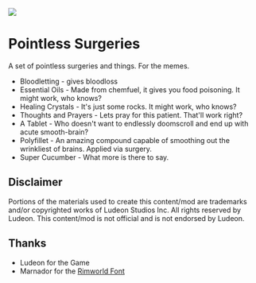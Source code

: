 <p>
  <a href="https://steamcommunity.com/sharedfiles/filedetails/?id=3274747913" alt="Steam Workshop Link">
  <img src="https://img.shields.io/static/v1?label=Steam&message=Workshop&color=blue&logo=steam&link=https://steamcommunity.com/sharedfiles/filedetails/?id=3274747913"/>
  </a>
</p>

# Pointless Surgeries

A set of pointless surgeries and things. For the memes.

- Bloodletting - gives bloodloss
- Essential Oils - Made from chemfuel, it gives you food poisoning. It might work, who knows?
- Healing Crystals - It's just some rocks. It might work, who knows?
- Thoughts and Prayers - Lets pray for this patient. That'll work right?
- A Tablet - Who doesn't want to endlessly doomscroll and end up with acute smooth-brain?
- Polyfillet - An amazing compound capable of smoothing out the wrinkliest of brains. Applied via surgery.
- Super Cucumber - What more is there to say.

## Disclaimer
Portions of the materials used to create this content/mod are trademarks and/or copyrighted works of Ludeon Studios Inc. All rights reserved by Ludeon. This content/mod is not official and is not endorsed by Ludeon.

## Thanks
* Ludeon for the Game
* Marnador for the [Rimworld Font](https://github.com/spdskatr/RWModdingResources/raw/master/RimWordFont.ttf)